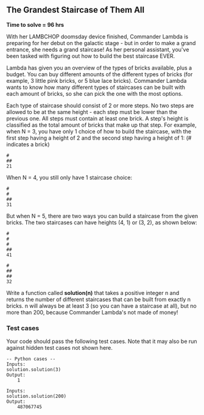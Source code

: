 ## The Grandest Staircase of Them All
**Time to solve = 96 hrs**

With her LAMBCHOP doomsday device finished, Commander Lambda is preparing for her debut on the galactic stage - but in order to make a grand entrance, she needs a grand staircase! As her personal assistant, you've been tasked with figuring out how to build the best staircase EVER.

Lambda has given you an overview of the types of bricks available, plus a budget. You can buy different amounts of the different types of bricks (for example, 3 little pink bricks, or 5 blue lace bricks). Commander Lambda wants to know how many different types of staircases can be built with each amount of bricks, so she can pick the one with the most options.

Each type of staircase should consist of 2 or more steps. No two steps are allowed to be at the same height - each step must be lower than the previous one. All steps must contain at least one brick. A step's height is classified as the total amount of bricks that make up that step. For example, when N = 3, you have only 1 choice of how to build the staircase, with the first step having a height of 2 and the second step having a height of 1: (# indicates a brick)  
	
	#
	##
	21

When N = 4, you still only have 1 staircase choice:  
	
	#
	#
	##
	31

But when N = 5, there are two ways you can build a staircase from the given bricks. The two staircases can have heights (4, 1) or (3, 2), as shown below:  
	
	#
	#
	#
	##
	41
	
	#
	##
	##
	32

Write a function called **solution(n)** that takes a positive integer n and returns the number of different staircases that can be built from exactly n bricks. n will always be at least 3 (so you can have a staircase at all), but no more than 200, because Commander Lambda's not made of money!

### Test cases
Your code should pass the following test cases. Note that it may also be run against hidden test cases not shown here.

	-- Python cases --
	Inputs:
	solution.solution(3)
	Output:
		1
	
	Inputs:
	solution.solution(200)
	Output:
		487067745

